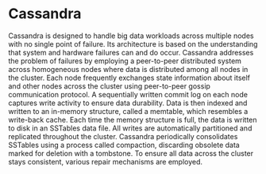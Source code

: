 # Cassandra

Cassandra is designed to handle big data workloads across multiple nodes with no single point of failure.
Its architecture is based on the understanding that system and hardware failures can and do occur.
Cassandra addresses the problem of failures by employing a peer-to-peer distributed system across
homogeneous nodes where data is distributed among all nodes in the cluster. Each node frequently
exchanges state information about itself and other nodes across the cluster using peer-to-peer gossip
communication protocol. A sequentially written commit log on each node captures write activity to ensure
data durability. Data is then indexed and written to an in-memory structure, called a memtable, which
resembles a write-back cache. Each time the memory structure is full, the data is written to disk in an
SSTables data file. All writes are automatically partitioned and replicated throughout the cluster. Cassandra
periodically consolidates SSTables using a process called compaction, discarding obsolete data marked
for deletion with a tombstone. To ensure all data across the cluster stays consistent, various repair
mechanisms are employed.
